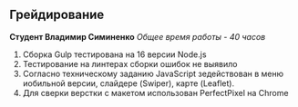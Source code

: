 ## Грейдирование
**Студент Владимир Симиненко**
*Общее время работы - 40 часов*


1. Сборка Gulp тестирована на 16 версии Node.js
2. Тестирование на линтерах сборки ошибок не выявило
3. Согласно техническому заданию JavaScript зедействован в меню иобильной версии,
слайдере (Swiper), карте (Leaflet).
4. Для сверки верстки с макетом использован PerfectPixel на Chrome
